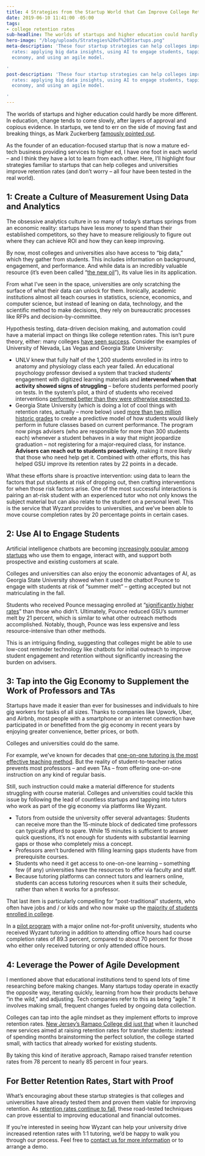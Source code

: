 ```yaml
---
title: 4 Strategies from the Startup World that Can Improve College Retention Rates
date: 2019-06-10 11:41:00 -05:00
tags:
- college retention rates
sub-headline: The worlds of startups and higher education could hardly be more different.
hero-image: "/blog/uploads/Strategies%20of%20Startups.png"
meta-description: 'These four startup strategies can help colleges improve retention
  rates: applying big data insights, using AI to engage students, tapping the gig
  economy, and using an agile model.

'
post-description: 'These four startup strategies can help colleges improve retention
  rates: applying big data insights, using AI to engage students, tapping the gig
  economy, and using an agile model.

'
---
```


The worlds of startups and higher education could hardly be more different. In education, change tends to come slowly, after layers of approval and copious evidence. In startups, we tend to err on the side of moving fast and breaking things, as Mark Zuckerberg [famously pointed out]( https://www.geek.com/news/mark-zuckerberg-says-you-need-to-move-fast-and-break-things-922432/).

As the founder of an education-focused startup that is now a mature ed-tech business providing services to higher ed, I have one foot in each world – and I think they have a lot to learn from each other. Here, I’ll highlight four strategies familiar to startups that can help colleges and universities improve retention rates (and don’t worry – all four have been tested in the real world).

## 1: Create a Culture of Measurement Using Data and Analytics

The obsessive analytics culture in so many of today’s startups springs from an economic reality: startups have less money to spend than their established competitors, so they have to measure religiously to figure out where they can achieve ROI and how they can keep improving.

By now, most colleges and universities also have access to “big data,” which they gather from students. This includes information on background, engagement, and performance. And while data is an incredibly valuable resource (it’s even been called “[the new oil](https://www.economist.com/leaders/2017/05/06/the-worlds-most-valuable-resource-is-no-longer-oil-but-data)”), its value lies in its application. 

From what I’ve seen in the space, universities are only scratching the surface of what their data can unlock for them. Ironically, academic institutions almost all teach courses in statistics, science, economics, and computer science, but instead of leaning on data, technology, and the scientific method to make decisions, they rely on bureaucratic processes like RFPs and decision-by-committee. 

Hypothesis testing, data-driven decision making, and automation could have a material impact on things like college retention rates. This isn’t pure theory, either: many colleges [have seen success](https://edscoop.com/university-retention-is-falling-but-data-interventions-can-help/). Consider the examples of University of Nevada, Las Vegas and Georgia State University:

* UNLV knew that fully half of the 1,200 students enrolled in its intro to anatomy and physiology class each year failed. An educational psychology professor devised a system that tracked students’ engagement with digitized learning materials and **intervened when that activity showed signs of struggling** – before students performed poorly on tests. In the system’s pilot, a third of students who received interventions [performed better than they were otherwise expected to](https://edtechmagazine.com/higher/article/2017/08/colleges-embrace-data-analytics-improve-student-retention).
* Georgia State University (which is doing a lot of cool things with retention rates, actually –  more below) used [more than two million historic grades](https://www.theatlantic.com/education/archive/2013/09/georgia-state-improved-its-graduation-rate-by-22-points-in-10-years/279909/) to create a predictive model of how students would likely perform in future classes based on current performance. The program now pings advisers (who are responsible for more than 300 students each) whenever a student behaves in a way that might jeopardize graduation – not registering for a major-required class, for instance. **Advisers can reach out to students proactively**, making it more likely that those who need help get it. Combined with other efforts, this has helped GSU improve its retention rates by 22 points in a decade.

What these efforts share is proactive intervention: using data to learn the factors that put students at risk of dropping out, then crafting interventions for when those risk factors arise. One of the most successful interactions is pairing an at-risk student with an experienced tutor who not only knows the subject material but can also relate to the student on a personal level. This is the service that Wyzant provides to universities, and we’ve been able to move course completion rates by 20 percentage points in certain cases. 

## 2: Use AI to Engage Students

Artificial intelligence chatbots are becoming [increasingly popular among startups](https://medium.com/datadriveninvestor/the-chatbot-landscape-shifts-again-in-2019-1faeba21ea1c) who use them to engage, interact with, and support both prospective and existing customers at scale.

Colleges and universities can also enjoy the economic advantages of AI, as Georgia State University showed when it used the chatbot Pounce to engage with students at risk of “summer melt” – getting accepted but not matriculating in the fall.

Students who received Pounce messaging enrolled at “[significantly higher rates](https://www.brookings.edu/interactives/5-ways-to-boost-community-college-completion-rates/)” than those who didn’t. Ultimately, Pounce reduced GSU’s summer melt by 21 percent, which is similar to what other outreach methods accomplished. Notably, though, Pounce was less expensive and less resource-intensive than other methods. 

This is an intriguing finding, suggesting that colleges might be able to use low-cost reminder technology like chatbots for initial outreach to improve student engagement and retention without significantly increasing the burden on advisers.

## 3: Tap into the Gig Economy to Supplement the Work of Professors and TAs

Startups have made it easier than ever for businesses and individuals to hire gig workers for tasks of all sizes. Thanks to companies like Upwork, Uber, and Airbnb, most people with a smartphone or an internet connection have participated in or benefitted from the gig economy in recent years by enjoying greater convenience, better prices, or both.

Colleges and universities could do the same.

For example, we’ve known for decades that [one-on-one tutoring is the most effective teaching method](http://web.mit.edu/5.95/readings/bloom-two-sigma.pdf). But the reality of student-to-teacher ratios prevents most professors – and even TAs – from offering one-on-one instruction on any kind of regular basis.

Still, such instruction could make a material difference for students struggling with course material. Colleges and universities could tackle this issue by following the lead of countless startups and tapping into tutors who work as part of the gig economy via platforms like Wyzant.

* Tutors from outside the university offer several advantages:
Students can receive more than the 15-minute block of dedicated time professors can typically afford to spare. While 15 minutes is sufficient to answer quick questions, it’s not enough for students with substantial learning gaps or those who completely miss a concept.
* Professors aren’t burdened with filling learning gaps students have from prerequisite courses.
* Students who need it get access to one-on-one learning – something few (if any) universities have the resources to offer via faculty and staff.
* Because tutoring platforms can connect tutors and learners online, students can access tutoring resources when it suits their schedule, rather than when it works for a professor.

That last item is particularly compelling for “post-traditional” students, who often have jobs and / or kids and who now make up the [majority of students enrolled in college](https://www.npr.org/sections/ed/2018/09/04/638561407/todays-college-students-arent-who-you-think-they-are).

In a [pilot program](https://edscoop.com/university-retention-is-falling-but-data-interventions-can-help/) with a major online not-for-profit university, students who received Wyzant tutoring in addition to attending office hours had course completion rates of 89.3 percent, compared to about 70 percent for those who either only received tutoring or only attended office hours.

## 4: Leverage the Power of Agile Development

I mentioned above that educational institutions tend to spend lots of time researching before making changes. Many startups today operate in exactly the opposite way, iterating quickly, learning from how their products behave “in the wild,” and adjusting. Tech companies refer to this as being “agile.” It involves making small, frequent changes fueled by ongoing data collection. 

Colleges can tap into the agile mindset as they implement efforts to improve retention rates. [New Jersey’s Ramapo College did just that](https://er.educause.edu/blogs/2017/8/ramapo-college-boosting-retention-rates-with-inclusive-student-services) when it launched new services aimed at raising retention rates for transfer students: instead of spending months brainstorming the perfect solution, the college started small, with tactics that already worked for existing students.

By taking this kind of iterative approach, Ramapo raised transfer retention rates from 78 percent to nearly 85 percent in four years.

## For Better Retention Rates, Start with Proof

What’s encouraging about these startup strategies is that colleges and universities have already tested them and proven them viable for improving retention. As [retention rates continue to fall](http://nscresearchcenter.org/currenttermenrollmentestimate-spring2018/), these road-tested techniques can prove essential to improving educational and financial outcomes.

If you’re interested in seeing how Wyzant can help your university drive increased retention rates with 1:1 tutoring, we’d be happy to walk you through our process. Feel free to [contact us for more information](https://startlearning.wyzant.com/higher-ed/) or to arrange a demo.












